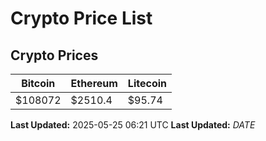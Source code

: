 # Crypto Price List

## Crypto Prices
| Bitcoin | Ethereum | Litecoin |
| ------- | -------- | -------- |
| $108072 | $2510.4 | $95.74 |
**Last Updated:** 2025-05-25 06:21 UTC
**Last Updated:** $DATE$
